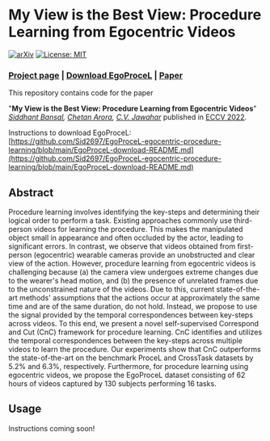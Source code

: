 # My View is the Best View: Procedure Learning from Egocentric Videos

[![arXiv](https://img.shields.io/badge/cs.cv-arXiv%3A2207.10883-42ba94.svg)](http://arxiv.org/abs/2207.10883)
[![License: MIT](https://img.shields.io/badge/License-MIT-yellow.svg)](LICENSE)

### [Project page](https://sid2697.github.io/egoprocel/) | [**Download EgoProceL**](https://sid2697.github.io/egoprocel/#download) | [Paper](https://arxiv.org/pdf/2207.10883)

This repository contains code for the paper

"**My View is the Best View: Procedure Learning from Egocentric Videos**" *[Siddhant Bansal](https://sid2697.github.io), [Chetan Arora](https://www.cse.iitd.ac.in/~chetan/), [C.V. Jawahar](https://faculty.iiit.ac.in/~jawahar/index.html)* 
published in [ECCV 2022](https://eccv2022.ecva.net/).

Instructions to download EgoProceL: [https://github.com/Sid2697/EgoProceL-egocentric-procedure-learning/blob/main/EgoProceL-download-README.md](https://github.com/Sid2697/EgoProceL-egocentric-procedure-learning/blob/main/EgoProceL-download-README.md)

## Abstract
Procedure learning involves identifying the key-steps and determining their logical order to perform a task. Existing approaches commonly use third-person videos for learning the procedure. This makes the manipulated object small in appearance and often occluded by the actor, leading to significant errors. In contrast, we observe that videos obtained from first-person (egocentric) wearable cameras provide an unobstructed and clear view of the action. However, procedure learning from egocentric videos is challenging because (a) the camera view undergoes extreme changes due to the wearer's head motion, and (b) the presence of unrelated frames due to the unconstrained nature of the videos. Due to this, current state-of-the-art methods' assumptions that the actions occur at approximately the same time and are of the same duration, do not hold. Instead, we propose to use the signal provided by the temporal correspondences between key-steps across videos. To this end, we present a novel self-supervised Correspond and Cut (CnC) framework for procedure learning. CnC identifies and utilizes the temporal correspondences between the key-steps across multiple videos to learn the procedure. Our experiments show that CnC outperforms the state-of-the-art on the benchmark ProceL and CrossTask datasets by 5.2% and 6.3%, respectively. Furthermore, for procedure learning using egocentric videos, we propose the EgoProceL dataset consisting of 62 hours of videos captured by 130 subjects performing 16 tasks.

## Usage

Instructions coming soon!
